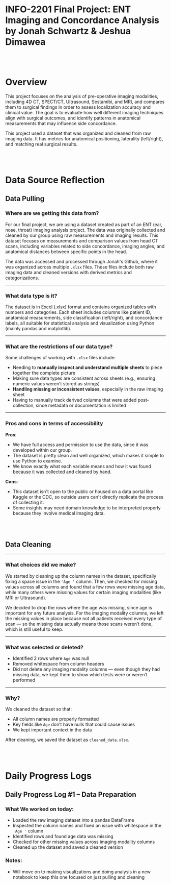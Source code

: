 # INFO-2201 Final Project: ENT Imaging and Concordance Analysis by Jonah Schwartz & Jeshua Dimawea
<br><br>
# Overview

This project focuses on the analysis of pre-operative imaging modalities, including 4D CT, SPECT/CT, Ultrasound, Sestamibi, and MRI, and compares them to surgical findings in order to assess localization accuracy and clinical value. The goal is to evaluate how well different imaging techniques align with surgical outcomes, and identify patterns in anatomical measurements that may influence side concordance.

This project used a dataset that was organized and cleaned from raw imaging data. It has metrics for anatomical positioning, laterality (left/right), and matching real surgical results.

<br><br>

# Data Source Reflection

## Data Pulling
### Where are we getting this data from?

For our final project, we are using a dataset created as part of an ENT (ear, nose, throat) imaging analysis project. The data was originally collected and cleaned by our group using raw measurements and imaging results. This dataset focuses on measurements and comparison values from head CT scans, including variables related to side concordance, imaging angles, and anatomical distances between specific points in the head.

The data was accessed and processed through Jonah's Github, where it was organized across multiple `.xlsx` files. These files include both raw imaging data and cleaned versions with derived metrics and categorizations.

---

### What data type is it?

The dataset is in Excel (.xlsx) format and contains organized tables with numbers and categories. Each sheet includes columns like patient ID, anatomical measurements, side classification (left/right), and concordance labels, all suitable for statistical analysis and visualization using Python (mainly pandas and matplotlib).

---

### What are the restrictions of our data type?

Some challenges of working with `.xlsx` files include:

- Needing to **manually inspect and understand multiple sheets** to piece together the complete picture
- Making sure data types are consistent across sheets (e.g., ensuring numeric values weren’t stored as strings)
- **Handling missing or inconsistent values**, especially in the raw imaging sheet
- Having to manually track derived columns that were added post-collection, since metadata or documentation is limited

---

### Pros and cons in terms of accessibility

**Pros**:

- We have full access and permission to use the data, since it was developed within our group.
- The dataset is pretty clean and well organized, which makes it simple to use Python to examine.
- We know exactly what each variable means and how it was found because it was collected and cleaned by hand.

**Cons**:

- This dataset isn't open to the public or housed on a data portal like Kaggle or the CDC, so outside users can't directly replicate the process of collecting it.
- Some insights may need domain knowledge to be interpreted properly because they involve medical imaging data.

<br><br>

## Data Cleaning
---
### What choices did we make?

We started by cleaning up the column names in the dataset, specifically fixing a space issue in the `'Age '` column. Then, we checked for missing values across all columns and found that a few rows were missing age data, while many others were missing values for certain imaging modalities (like MRI or Ultrasound).

We decided to drop the rows where the age was missing, since age is important for any future analysis. For the imaging modality columns, we left the missing values in place because not all patients received every type of scan — so the missing data actually means those scans weren’t done, which is still useful to keep.

---
### What was selected or deleted?

- Identified 2 rows where `Age` was null  
- Removed whitespace from column headers  
- Did not delete any imaging modality columns — even though they had missing data, we kept them to show which tests were or weren’t performed
---
### Why?

We cleaned the dataset so that:
- All column names are properly formatted
- Key fields like `Age` don’t have nulls that could cause issues
- We kept important context in the data

After cleaning, we saved the dataset as `cleaned_data.xlsx`.

<br><br>
# Daily Progress Logs
## Daily Progress Log #1 – Data Preparation

### What We worked on today:

- Loaded the raw imaging dataset into a pandas DataFrame
- Inspected the column names and fixed an issue with whitespace in the `'Age '` column
- Identified rows and found age data was missing
- Checked for other missing values across imaging modality columns
- Cleaned up the dataset and saved a cleaned version

### Notes:
- Will move on to making visualizations and doing analysis in a new notebook to keep this one focused on just pulling and cleaning